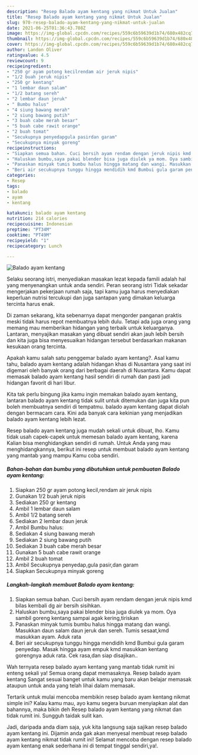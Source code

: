 ```yaml
---
description: "Resep Balado ayam kentang yang nikmat Untuk Jualan"
title: "Resep Balado ayam kentang yang nikmat Untuk Jualan"
slug: 970-resep-balado-ayam-kentang-yang-nikmat-untuk-jualan
date: 2021-06-25T01:36:43.708Z
image: https://img-global.cpcdn.com/recipes/559c6b59639d1b74/680x482cq70/balado-ayam-kentang-foto-resep-utama.jpg
thumbnail: https://img-global.cpcdn.com/recipes/559c6b59639d1b74/680x482cq70/balado-ayam-kentang-foto-resep-utama.jpg
cover: https://img-global.cpcdn.com/recipes/559c6b59639d1b74/680x482cq70/balado-ayam-kentang-foto-resep-utama.jpg
author: Landon Oliver
ratingvalue: 4.5
reviewcount: 9
recipeingredient:
- "250 gr ayam potong kecilrendam air jeruk nipis"
- "1/2 buah jeruk nipis"
- "250 gr kentang"
- "1 lembar daun salam"
- "1/2 batang sereh"
- "2 lembar daun jeruk"
- " Bumbu halus"
- "4 siung bawang merah"
- "2 siung bawang putih"
- "3 buah cabe merah besar"
- "5 buah cabe rawit orange"
- "2 buah tomat"
- "Secukupnya penyedapgula pasirdan garam"
- "Secukupnya minyak goreng"
recipeinstructions:
- "Siapkan semua bahan. Cuci bersih ayam rendam dengan jeruk nipis kmd bilas kembali dg air bersih sisihkan."
- "Haluskan bumbu,saya pakai blender bisa juga diulek ya mom. Oya sambil goreng kentang sampai agak kering,tiriskan"
- "Panaskan minyak tumis bumbu halus hingga matang dan wangi. Masukkan daun salam daun jeruk dan sereh. Tumis sesaat,kmd masukkan ayam. Aduk rata"
- "Beri air secukupnya tunggu hingga mendidih kmd Bumbui gula garam penyedap. Masak hingga ayam empuk kmd masukkan kentang gorengnya aduk rata. Cek rasa,dan siap disajikan.."
categories:
- Resep
tags:
- balado
- ayam
- kentang

katakunci: balado ayam kentang 
nutrition: 214 calories
recipecuisine: Indonesian
preptime: "PT34M"
cooktime: "PT49M"
recipeyield: "1"
recipecategory: Lunch

---
```



![Balado ayam kentang](https://img-global.cpcdn.com/recipes/559c6b59639d1b74/680x482cq70/balado-ayam-kentang-foto-resep-utama.jpg)

Selaku seorang istri, menyediakan masakan lezat kepada famili adalah hal yang menyenangkan untuk anda sendiri. Peran seorang istri Tidak sekadar mengerjakan pekerjaan rumah saja, tapi kamu juga harus menyediakan keperluan nutrisi tercukupi dan juga santapan yang dimakan keluarga tercinta harus enak.

Di zaman  sekarang, kita sebenarnya dapat mengorder panganan praktis meski tidak harus repot membuatnya lebih dulu. Tetapi ada juga orang yang memang mau memberikan hidangan yang terbaik untuk keluarganya. Lantaran, menyajikan masakan yang dibuat sendiri akan jauh lebih bersih dan kita juga bisa menyesuaikan hidangan tersebut berdasarkan makanan kesukaan orang tercinta. 



Apakah kamu salah satu penggemar balado ayam kentang?. Asal kamu tahu, balado ayam kentang adalah hidangan khas di Nusantara yang saat ini digemari oleh banyak orang dari berbagai daerah di Nusantara. Kamu dapat memasak balado ayam kentang hasil sendiri di rumah dan pasti jadi hidangan favorit di hari libur.

Kita tak perlu bingung jika kamu ingin memakan balado ayam kentang, lantaran balado ayam kentang tidak sulit untuk ditemukan dan juga kita pun boleh membuatnya sendiri di tempatmu. balado ayam kentang dapat diolah dengan bermacam cara. Kini ada banyak cara kekinian yang menjadikan balado ayam kentang lebih lezat.

Resep balado ayam kentang juga mudah sekali untuk dibuat, lho. Kamu tidak usah capek-capek untuk memesan balado ayam kentang, karena Kalian bisa menghidangkan sendiri di rumah. Untuk Anda yang mau menghidangkannya, berikut ini resep untuk membuat balado ayam kentang yang mantab yang mampu Kamu coba sendiri.

<!--inarticleads1-->

##### Bahan-bahan dan bumbu yang dibutuhkan untuk pembuatan Balado ayam kentang:

1. Siapkan 250 gr ayam potong kecil,rendam air jeruk nipis
1. Gunakan 1/2 buah jeruk nipis
1. Sediakan 250 gr kentang
1. Ambil 1 lembar daun salam
1. Ambil 1/2 batang sereh
1. Sediakan 2 lembar daun jeruk
1. Ambil  Bumbu halus:
1. Sediakan 4 siung bawang merah
1. Sediakan 2 siung bawang putih
1. Sediakan 3 buah cabe merah besar
1. Gunakan 5 buah cabe rawit orange
1. Ambil 2 buah tomat
1. Ambil Secukupnya penyedap,gula pasir,dan garam
1. Siapkan Secukupnya minyak goreng




<!--inarticleads2-->

##### Langkah-langkah membuat Balado ayam kentang:

1. Siapkan semua bahan. Cuci bersih ayam rendam dengan jeruk nipis kmd bilas kembali dg air bersih sisihkan.
1. Haluskan bumbu,saya pakai blender bisa juga diulek ya mom. Oya sambil goreng kentang sampai agak kering,tiriskan
1. Panaskan minyak tumis bumbu halus hingga matang dan wangi. Masukkan daun salam daun jeruk dan sereh. Tumis sesaat,kmd masukkan ayam. Aduk rata
1. Beri air secukupnya tunggu hingga mendidih kmd Bumbui gula garam penyedap. Masak hingga ayam empuk kmd masukkan kentang gorengnya aduk rata. Cek rasa,dan siap disajikan..




Wah ternyata resep balado ayam kentang yang mantab tidak rumit ini enteng sekali ya! Semua orang dapat memasaknya. Resep balado ayam kentang Sangat sesuai banget untuk kamu yang baru akan belajar memasak ataupun untuk anda yang telah lihai dalam memasak.

Tertarik untuk mulai mencoba membikin resep balado ayam kentang nikmat simple ini? Kalau kamu mau, ayo kamu segera buruan menyiapkan alat dan bahannya, maka bikin deh Resep balado ayam kentang yang nikmat dan tidak rumit ini. Sungguh taidak sulit kan. 

Jadi, daripada anda diam saja, yuk kita langsung saja sajikan resep balado ayam kentang ini. Dijamin anda gak akan menyesal membuat resep balado ayam kentang nikmat tidak rumit ini! Selamat mencoba dengan resep balado ayam kentang enak sederhana ini di tempat tinggal sendiri,ya!.

